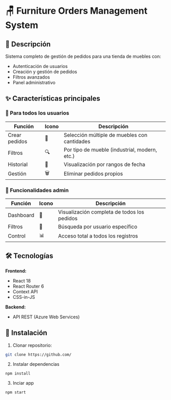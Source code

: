 # 🪑 Furniture Orders Management System

## 📌 Descripción

Sistema completo de gestión de pedidos para una tienda de muebles con:

- Autenticación de usuarios
- Creación y gestión de pedidos
- Filtros avanzados
- Panel administrativo

## ✨ Características principales

### 👤 Para todos los usuarios
| Función | Icono | Descripción |
|---------|-------|-------------|
| Crear pedidos | 🛒 | Selección múltiple de muebles con cantidades |
| Filtros | 🔍 | Por tipo de mueble (industrial, modern, etc.) |
| Historial | 📅 | Visualización por rangos de fecha |
| Gestión | 🗑️ | Eliminar pedidos propios |

### 👑 Funcionalidades admin
| Función | Icono | Descripción |
|---------|-------|-------------|
| Dashboard | 👥 | Visualización completa de todos los pedidos |
| Filtros | 🔎 | Búsqueda por usuario específico |
| Control | 📊 | Acceso total a todos los registros |

## 🛠 Tecnologías

**Frontend:**
- React 18
- React Router 6
- Context API
- CSS-in-JS

**Backend:**
- API REST (Azure Web Services)

## 🚀 Instalación

1. Clonar repositorio:
```bash
git clone https://github.com/
```
2. Instalar dependencias
```
npm install
```
3. Inciar app
```
npm start
```
